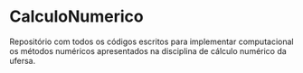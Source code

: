 # CalculoNumerico
Repositório com todos os códigos escritos para implementar computacional os métodos numéricos apresentados na disciplina de cálculo numérico da ufersa.   
